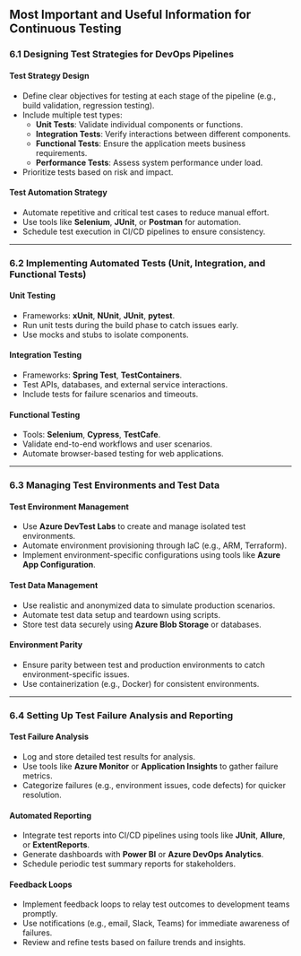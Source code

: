 ## Most Important and Useful Information for **Continuous Testing**

### **6.1 Designing Test Strategies for DevOps Pipelines**

#### **Test Strategy Design**
- Define clear objectives for testing at each stage of the pipeline (e.g., build validation, regression testing).
- Include multiple test types:
  - **Unit Tests**: Validate individual components or functions.
  - **Integration Tests**: Verify interactions between different components.
  - **Functional Tests**: Ensure the application meets business requirements.
  - **Performance Tests**: Assess system performance under load.
- Prioritize tests based on risk and impact.

#### **Test Automation Strategy**
- Automate repetitive and critical test cases to reduce manual effort.
- Use tools like **Selenium**, **JUnit**, or **Postman** for automation.
- Schedule test execution in CI/CD pipelines to ensure consistency.

---

### **6.2 Implementing Automated Tests (Unit, Integration, and Functional Tests)**

#### **Unit Testing**
- Frameworks: **xUnit**, **NUnit**, **JUnit**, **pytest**.
- Run unit tests during the build phase to catch issues early.
- Use mocks and stubs to isolate components.

#### **Integration Testing**
- Frameworks: **Spring Test**, **TestContainers**.
- Test APIs, databases, and external service interactions.
- Include tests for failure scenarios and timeouts.

#### **Functional Testing**
- Tools: **Selenium**, **Cypress**, **TestCafe**.
- Validate end-to-end workflows and user scenarios.
- Automate browser-based testing for web applications.

---

### **6.3 Managing Test Environments and Test Data**

#### **Test Environment Management**
- Use **Azure DevTest Labs** to create and manage isolated test environments.
- Automate environment provisioning through IaC (e.g., ARM, Terraform).
- Implement environment-specific configurations using tools like **Azure App Configuration**.

#### **Test Data Management**
- Use realistic and anonymized data to simulate production scenarios.
- Automate test data setup and teardown using scripts.
- Store test data securely using **Azure Blob Storage** or databases.

#### **Environment Parity**
- Ensure parity between test and production environments to catch environment-specific issues.
- Use containerization (e.g., Docker) for consistent environments.

---

### **6.4 Setting Up Test Failure Analysis and Reporting**

#### **Test Failure Analysis**
- Log and store detailed test results for analysis.
- Use tools like **Azure Monitor** or **Application Insights** to gather failure metrics.
- Categorize failures (e.g., environment issues, code defects) for quicker resolution.

#### **Automated Reporting**
- Integrate test reports into CI/CD pipelines using tools like **JUnit**, **Allure**, or **ExtentReports**.
- Generate dashboards with **Power BI** or **Azure DevOps Analytics**.
- Schedule periodic test summary reports for stakeholders.

#### **Feedback Loops**
- Implement feedback loops to relay test outcomes to development teams promptly.
- Use notifications (e.g., email, Slack, Teams) for immediate awareness of failures.
- Review and refine tests based on failure trends and insights.


